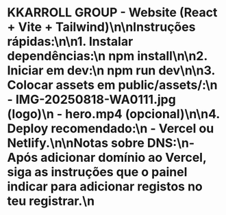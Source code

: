 # KKARROLL GROUP - Website (React + Vite + Tailwind)\n\nInstruções rápidas:\n\n1. Instalar dependências:\n   npm install\n\n2. Iniciar em dev:\n   npm run dev\n\n3. Colocar assets em public/assets/:\n   - IMG-20250818-WA0111.jpg (logo)\n   - hero.mp4 (opcional)\n\n4. Deploy recomendado:\n   - Vercel ou Netlify.\n\nNotas sobre DNS:\n- Após adicionar domínio ao Vercel, siga as instruções que o painel indicar para adicionar registos no teu registrar.\n